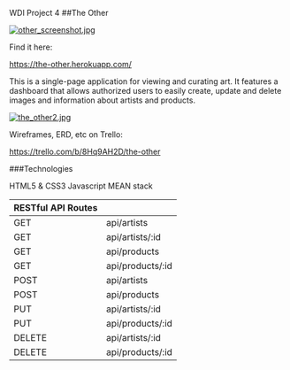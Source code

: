 WDI Project 4
##The Other

[![other_screenshot.jpg](https://s16.postimg.org/4eq2kvged/other_screenshot.jpg)](https://postimg.org/image/nwkq0tdc1/)

Find it here: 

https://the-other.herokuapp.com/

This is a single-page application for viewing and curating art. It features a dashboard that allows authorized users to easily create, update and delete images and information about artists and products. 

[![the_other2.jpg](https://s17.postimg.org/jfsohdpsv/the_other2.jpg)](https://postimg.org/image/vho2biz17/)

Wireframes, ERD, etc on Trello:

https://trello.com/b/8Hq9AH2D/the-other 

###Technologies 

HTML5 & CSS3
Javascript
MEAN stack 


| RESTful API Routes   | |
| --------|-----------| 
| GET   | api/artists    |
| GET   | api/artists/:id    |
| GET    | api/products |
| GET    | api/products/:id |
| POST   | api/artists
| POST   | api/products
| PUT   | api/artists/:id |
| PUT   | api/products/:id |
| DELETE | api/artists/:id  |
| DELETE | api/products/:id  |
